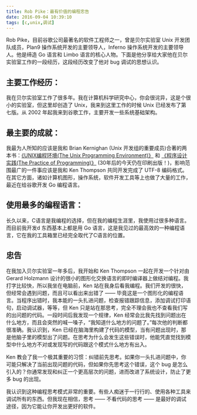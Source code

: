 ```yaml
---
title: Rob Pike：最有价值的编程忠告
date: 2016-09-04 10:39:10
tags: [c,unix,调试]
---
```

Rob Pike，目前谷歌公司最著名的软件工程师之一，曾是贝尔实验室 Unix 开发团队成员，Plan9 操作系统开发的主要领导人，Inferno 操作系统开发的主要领导人。他是缔造 Go 语言和 Limbo 语言的核心人物。下面是他分享给大家他在贝尔实验室工作的一段经历，这段经历改变了他对 bug 调试的思想认识。<!--more-->

## 主要工作经历：
我在贝尔实验室工作了很多年。我在计算机科学研究中心，你会很诧异，这是个很小的实验室，但这里却创造了 Unix，我来到这里工作的时候 Unix 已经发布了第七版。从 2002 年起我来到谷歌工作，主要开发一些系统基础架构。

## 最主要的成就：
我最为人所知的应该是我和 Brian Kernighan (Unix 开发组的重要成员)合著的两本书：[《UNIX编程环境(The Unix Programming Environment)》](https://book.douban.com/subject/1033144/) 和 [《程序设计实践(The Practice of Programming)》](https://book.douban.com/subject/1173548/) (30年后的今天仍在印刷出版！)，影响范围最广的一件事应该是我和 Ken Thompson 共同开发完成了 UTF-8 编码格式。在其它方面，诸如计算机图形，操作系统，软件开发工具等上也做了大量的工作，最近在给谷歌开发 Go 编程语言。

## 使用最多的编程语言：
长久以来，C语言是我编程的选择，但在我的编程生涯里，我使用过很多种语言。而目前我开发d 东西基本上都是用 Go 语言，这是我见过的最高效的一种编程语言，它在我的工具箱里已经完全取代了C语言的位置。

## 忠告
在我加入贝尔实验室一年多后，我开始和 Ken Thompson 一起在开发一个针对由 Gerard Holzmann 设计的很小的图形化交换语言的即时编译器上做结对编程。我打字比较快，所以我坐在电脑前，Ken 站在我身后看我编程。我们开发的很快，但经常会遇到问题，而且可以看出来出错了 —— 毕竟这是一个图形化的编程语言。当程序出错时，我本能的一头扎进问题，检查报错跟踪信息，添加调试打印语句，启动调试器，等等，但 Ken 只是站在那思考，完全不理会我也不查看我们写的出问题的代码。一段时间后我发现一个规律，Ken 经常会比我先找到问题出在什么地方，而且会突然的喊一嗓子，“我知道什么地方的问题了。”每次他的判断都很准确。我认识到，Ken 已经在脑海里构建了代码的模型，当有问题出现时，那是他脑子里的模型出了问题。在思考为什么会发生这些错误时，他能凭直觉找到模型中什么地方不对或发现写的代码跟这个模式什么地方有出入。

Ken 教会了我一个极其重要的习惯：纠错前先思考。如果你一头扎进问题中，你可能只解决了当前出现问题的代码，但如果你先思考这个错误，这个 bug 是怎么引入的？你通常发现和纠正一个更高层次的问题，进而改进了系统设计，防止了更多 bug 的出现。

我认识到这种编程思考模式非常的重要。有些人痴迷于一行行的、使用各种工具来调试所有的东西。但我现在相信，思考 —— 不看代码的思考 —— 是最好的调试途径，因为它能让你开发出更好的软件。